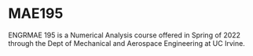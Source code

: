 # MAE195

ENGRMAE 195 is a Numerical Analysis course offered in Spring of 2022 through the Dept of Mechanical and Aerospace Engineering at UC Irvine.
